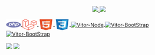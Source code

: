 
<div align="center">
  <a href="https://github.com/vitorfsantos">
  <img height="180em" src="https://github-readme-stats.vercel.app/api?username=vitorfsantos&show_icons=true&theme=dracula&include_all_commits=true&count_private=true"/>
  <img height="180em" src="https://github-readme-stats.vercel.app/api/top-langs/?username=vitorfsantos&layout=compact&langs_count=7&theme=radical"/>
</div>

<div style="display: inline_block"><br>
  <img align="center" alt="Vitor-Js" height="30" width="40" src="https://raw.githubusercontent.com/devicons/devicon/master/icons/php/php-plain.svg">
  <img align="center" alt="Vitor-React" height="30" width="40" src="https://raw.githubusercontent.com/devicons/devicon/master/icons/laravel/laravel-original.svg">
  <img align="center" alt="Vitor-HTML" height="30" width="40" src="https://raw.githubusercontent.com/devicons/devicon/master/icons/html5/html5-original.svg">
  <img align="center" alt="Vitor-CSS" height="30" width="40" src="https://raw.githubusercontent.com/devicons/devicon/master/icons/css3/css3-original.svg">
  <img align="center" alt="Vitor-Node" height="30" width="40" src="https://cdn.jsdelivr.net/gh/devicons/devicon/icons/nodejs/nodejs-original.svg" />
  <img  align="center" alt="Vitor-BootStrap" height="30" width="40" src="https://cdn.jsdelivr.net/gh/devicons/devicon/icons/bootstrap/bootstrap-original.svg" />
  <img  align="center" alt="Vitor-BootStrap" height="30" width="40" src="https://cdn.jsdelivr.net/gh/devicons/devicon/icons/typescript/typescript-original.svg" />
</div><br>

<div> 
  <a href = "mailto:vitorxfelippe@gmail.com"><img src="https://img.shields.io/badge/-Gmail-%23333?style=for-the-badge&logo=gmail&logoColor=white" target="_blank"></a>
  <a href="https://www.linkedin.com/in/vitorf-santos/" target="blank"><img src="https://img.shields.io/badge/-LinkedIn-%230077B5?style=for-the-badge&logo=linkedin&logoColor=white" target="_blank"></a> 
 
 
</div>

